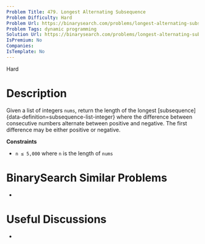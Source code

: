 ```yaml
---
Problem Title: 479. Longest Alternating Subsequence
Problem Difficulty: Hard
Problem Url: https://binarysearch.com/problems/longest-alternating-subsequence/
Problem Tags: dynamic programming
Solution Url: https://binarysearch.com/problems/longest-alternating-subsequence/solutions/
IsPremium: No
Companies: 
IsTemplate: No
---
```


<span style="color: ;">Hard</span>

# Description

Given a list of integers `nums`, return the length of the longest [subsequence]{data-definition=subsequence-list-integer} where the difference between consecutive numbers alternate between positive and negative. The first difference may be either positive or negative.

**Constraints**

- `n ≤ 5,000` where `n` is the length of `nums`

# BinarySearch Similar Problems

- []()

# Useful Discussions

- []()
